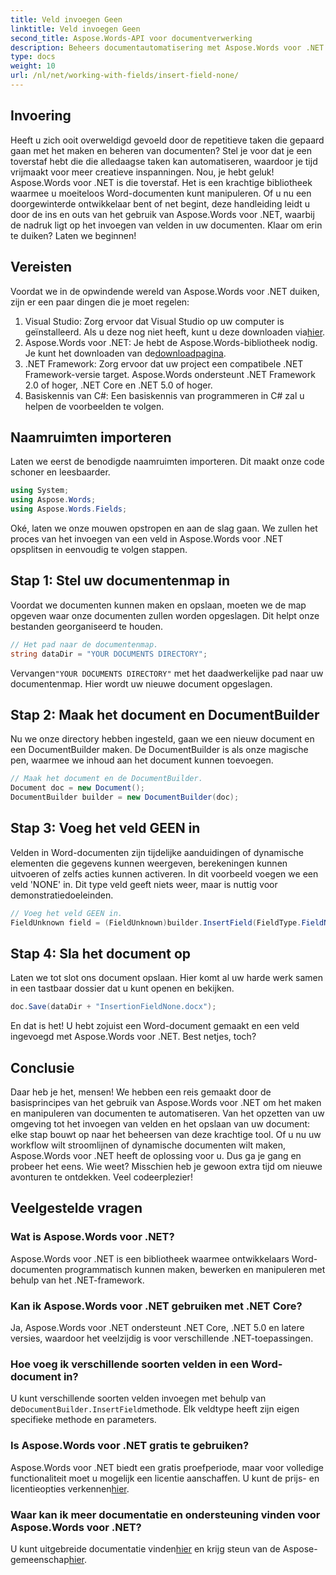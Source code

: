 ```yaml
---
title: Veld invoegen Geen
linktitle: Veld invoegen Geen
second_title: Aspose.Words-API voor documentverwerking
description: Beheers documentautomatisering met Aspose.Words voor .NET. Leer stap voor stap hoe u velden invoegt en uw workflow stroomlijnt. Perfect voor ontwikkelaars van alle niveaus.
type: docs
weight: 10
url: /nl/net/working-with-fields/insert-field-none/
---
```

## Invoering

Heeft u zich ooit overweldigd gevoeld door de repetitieve taken die gepaard gaan met het maken en beheren van documenten? Stel je voor dat je een toverstaf hebt die die alledaagse taken kan automatiseren, waardoor je tijd vrijmaakt voor meer creatieve inspanningen. Nou, je hebt geluk! Aspose.Words voor .NET is die toverstaf. Het is een krachtige bibliotheek waarmee u moeiteloos Word-documenten kunt manipuleren. Of u nu een doorgewinterde ontwikkelaar bent of net begint, deze handleiding leidt u door de ins en outs van het gebruik van Aspose.Words voor .NET, waarbij de nadruk ligt op het invoegen van velden in uw documenten. Klaar om erin te duiken? Laten we beginnen!

## Vereisten

Voordat we in de opwindende wereld van Aspose.Words voor .NET duiken, zijn er een paar dingen die je moet regelen:

1.  Visual Studio: Zorg ervoor dat Visual Studio op uw computer is geïnstalleerd. Als u deze nog niet heeft, kunt u deze downloaden via[hier](https://visualstudio.microsoft.com/downloads/).
2.  Aspose.Words voor .NET: Je hebt de Aspose.Words-bibliotheek nodig. Je kunt het downloaden van de[downloadpagina](https://releases.aspose.com/words/net/).
3. .NET Framework: Zorg ervoor dat uw project een compatibele .NET Framework-versie target. Aspose.Words ondersteunt .NET Framework 2.0 of hoger, .NET Core en .NET 5.0 of hoger.
4. Basiskennis van C#: Een basiskennis van programmeren in C# zal u helpen de voorbeelden te volgen.

## Naamruimten importeren

Laten we eerst de benodigde naamruimten importeren. Dit maakt onze code schoner en leesbaarder.

```csharp
using System;
using Aspose.Words;
using Aspose.Words.Fields;
```

Oké, laten we onze mouwen opstropen en aan de slag gaan. We zullen het proces van het invoegen van een veld in Aspose.Words voor .NET opsplitsen in eenvoudig te volgen stappen.

## Stap 1: Stel uw documentenmap in

Voordat we documenten kunnen maken en opslaan, moeten we de map opgeven waar onze documenten zullen worden opgeslagen. Dit helpt onze bestanden georganiseerd te houden.

```csharp
// Het pad naar de documentenmap.
string dataDir = "YOUR DOCUMENTS DIRECTORY";
```

 Vervangen`"YOUR DOCUMENTS DIRECTORY"` met het daadwerkelijke pad naar uw documentenmap. Hier wordt uw nieuwe document opgeslagen.

## Stap 2: Maak het document en DocumentBuilder

Nu we onze directory hebben ingesteld, gaan we een nieuw document en een DocumentBuilder maken. De DocumentBuilder is als onze magische pen, waarmee we inhoud aan het document kunnen toevoegen.

```csharp
// Maak het document en de DocumentBuilder.
Document doc = new Document();
DocumentBuilder builder = new DocumentBuilder(doc);
```

## Stap 3: Voeg het veld GEEN in

Velden in Word-documenten zijn tijdelijke aanduidingen of dynamische elementen die gegevens kunnen weergeven, berekeningen kunnen uitvoeren of zelfs acties kunnen activeren. In dit voorbeeld voegen we een veld 'NONE' in. Dit type veld geeft niets weer, maar is nuttig voor demonstratiedoeleinden.

```csharp
// Voeg het veld GEEN in.
FieldUnknown field = (FieldUnknown)builder.InsertField(FieldType.FieldNone, false);
```

## Stap 4: Sla het document op

Laten we tot slot ons document opslaan. Hier komt al uw harde werk samen in een tastbaar dossier dat u kunt openen en bekijken.

```csharp
doc.Save(dataDir + "InsertionFieldNone.docx");
```

En dat is het! U hebt zojuist een Word-document gemaakt en een veld ingevoegd met Aspose.Words voor .NET. Best netjes, toch?

## Conclusie

Daar heb je het, mensen! We hebben een reis gemaakt door de basisprincipes van het gebruik van Aspose.Words voor .NET om het maken en manipuleren van documenten te automatiseren. Van het opzetten van uw omgeving tot het invoegen van velden en het opslaan van uw document: elke stap bouwt op naar het beheersen van deze krachtige tool. Of u nu uw workflow wilt stroomlijnen of dynamische documenten wilt maken, Aspose.Words voor .NET heeft de oplossing voor u. Dus ga je gang en probeer het eens. Wie weet? Misschien heb je gewoon extra tijd om nieuwe avonturen te ontdekken. Veel codeerplezier!

## Veelgestelde vragen

### Wat is Aspose.Words voor .NET?
Aspose.Words voor .NET is een bibliotheek waarmee ontwikkelaars Word-documenten programmatisch kunnen maken, bewerken en manipuleren met behulp van het .NET-framework.

### Kan ik Aspose.Words voor .NET gebruiken met .NET Core?
Ja, Aspose.Words voor .NET ondersteunt .NET Core, .NET 5.0 en latere versies, waardoor het veelzijdig is voor verschillende .NET-toepassingen.

### Hoe voeg ik verschillende soorten velden in een Word-document in?
 U kunt verschillende soorten velden invoegen met behulp van de`DocumentBuilder.InsertField`methode. Elk veldtype heeft zijn eigen specifieke methode en parameters.

### Is Aspose.Words voor .NET gratis te gebruiken?
 Aspose.Words voor .NET biedt een gratis proefperiode, maar voor volledige functionaliteit moet u mogelijk een licentie aanschaffen. U kunt de prijs- en licentieopties verkennen[hier](https://purchase.aspose.com/buy).

### Waar kan ik meer documentatie en ondersteuning vinden voor Aspose.Words voor .NET?
 U kunt uitgebreide documentatie vinden[hier](https://reference.aspose.com/words/net/) en krijg steun van de Aspose-gemeenschap[hier](https://forum.aspose.com/c/words/8).